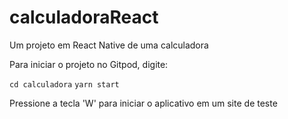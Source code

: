 # calculadoraReact
Um projeto em React Native de uma calculadora

Para iniciar o projeto no Gitpod, digite:

`cd calculadora`
`yarn start`

Pressione a tecla 'W' para iniciar o aplicativo em um site de teste
